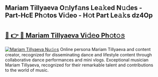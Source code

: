 ## Mariam Tillyaeva O𝚗lyf𝚊ns Le𝚊𝚔ed N𝚞𝚍es - Part-HcE Ph𝚘tos Vi𝚍eo - H𝚘t Part Le𝚊𝚔s dz4Op

# <h2><a href="http://hf2zmqc.feru.top/?c=Mariam+Tillyaeva">🔗 👉 🔴 Mariam Tillyaeva Vi𝚍𝚎o Ph𝚘t𝚘𝚜</a></h2>

[![Mariam Tillyaeva Nu𝚍𝚎s](https://i.imgur.com/0TWrTi3.gif)](http://hf2zmqc.feru.top/?c=Mariam+Tillyaeva)
Online persona Mariam Tillyaeva and content creator, recognized for disseminating dance and lifestyle content through collaborative dance performances and mini vlogs. Exceptional musician Mariam Tillyaeva, recognized for their remarkable talent and contributions to the world of music. 
